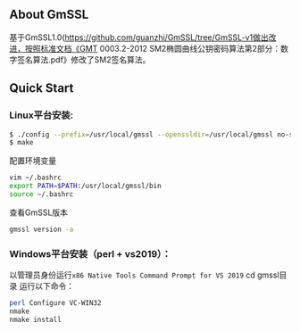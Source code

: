 ## About GmSSL
基于GmSSL1.0(https://github.com/guanzhi/GmSSL/tree/GmSSL-v1做出改进，按照标准文档《GMT 0003.2-2012 SM2椭圆曲线公钥密码算法第2部分：数字签名算法.pdf》修改了SM2签名算法。



## Quick Start

 ### Linux平台安装:

 ```sh
 $ ./config --prefix=/usr/local/gmssl --openssldir=/usr/local/gmssl no-shared
 $ make
 ```

配置环境变量

 ```sh
vim ~/.bashrc
export PATH=$PATH:/usr/local/gmssl/bin
source ~/.bashrc
 ```

查看GmSSL版本

 ```sh
 gmssl version -a
 ```


### Windows平台安装（perl + vs2019）：

以管理员身份运行`x86 Native Tools Command Prompt for VS 2019`
cd gmssl目录
运行以下命令：

 ```sh
perl Configure VC-WIN32
nmake 
nmake install
 ```